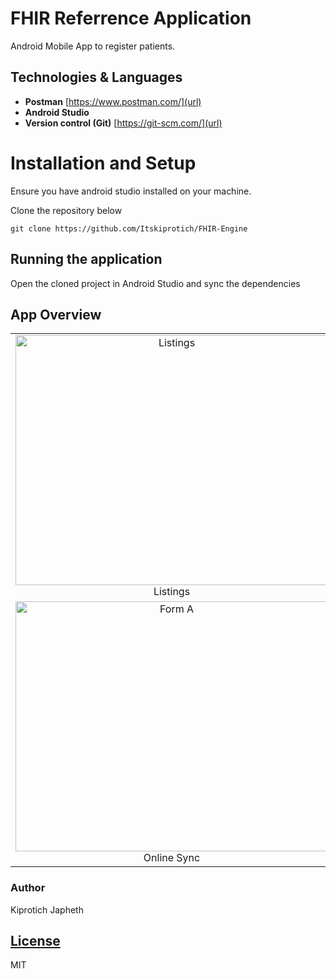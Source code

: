 # FHIR Referrence Application
Android Mobile App to register patients.

## Technologies & Languages

- **Postman** [https://www.postman.com/](url)
- **Android Studio**
- **Version control (Git)** [https://git-scm.com/](url)

# Installation and Setup
Ensure you have android studio installed on your machine.

Clone the repository below

```
git clone https://github.com/Itskiprotich/FHIR-Engine
```

## Running the application
Open the cloned project in Android Studio and sync the dependencies

## App Overview

| | | |
|:-------------------------:|:-------------------------:|:-------------------------:|
|<img width="500"  height="400" alt="Listings" src="https://github.com/Itskiprotich/FHIR-Engine/blob/master/screenshots/screen_1.png"> Listings |  <img width="500"  height="400" alt="Listing Search" src="https://github.com/Itskiprotich/FHIR-Engine/blob/master/screenshots/screen_5.png"> Listing Search |<img width="500" height="400" alt="Vital Form" src="https://github.com/Itskiprotich/FHIR-Engine/blob/master/screenshots/screen_3.png"> Patient Details|
|<img width="500"  height="400" alt="Form A" src="https://github.com/Itskiprotich/FHIR-Engine/blob/master/screenshots/screen_4.png"> Online Sync |  <img width="500"  height="400" alt="Form B" src="https://github.com/Itskiprotich/FHIR-Engine/blob/master/screenshots/screen_5.png"> Search |<img width="500" height="400" alt="Vital Form" src="https://github.com/Itskiprotich/FHIR-Engine/blob/master/screenshots/screen_1.png"> Synced Patients List|



### Author

Kiprotich Japheth

## [License](LICENSE)

MIT
